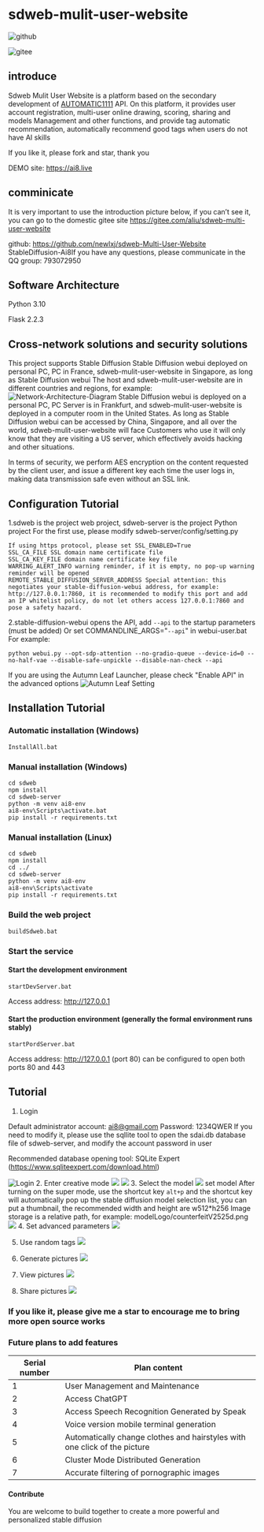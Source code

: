 # sdweb-mulit-user-website
![github](https://github.com/newlxj/sdweb-multi-user-website/blob/dev/images/img11.png?raw=true "github")

![gitee](https://gitee.com/aliu/sdweb-multi-user-website/raw/main/images/img11.png "gitee")


## introduce
Sdweb Mulit User Website is a platform based on the secondary development of [AUTOMATIC1111](https://github.com/AUTOMATIC1111 "AUTOMATIC1111") API. On this platform, it provides user account registration, multi-user online drawing, scoring, sharing and models Management and other functions, and provide tag automatic recommendation, automatically recommend good tags when users do not have AI skills

If you like it, please fork and star, thank you

DEMO site: https://ai8.live

## comminicate
It is very important to use the introduction picture below, if you can’t see it, you can go to the domestic gitee site
https://gitee.com/aliu/sdweb-multi-user-website

github: https://github.com/newlxj/sdweb-Multi-User-Website
StableDiffusion-Ai8If you have any questions, please communicate 
in the QQ group: 793072950


## Software Architecture
Python 3.10

Flask 2.2.3


## Cross-network solutions and security solutions
This project supports Stable Diffusion Stable Diffusion webui deployed on personal PC, PC in France, sdweb-mulit-user-website in Singapore, as long as Stable Diffusion webui
The host and sdweb-mulit-user-website are in different countries and regions, for example:
![Network-Architecture-Diagram](https://github.com/newlxj/sdweb-multi-user-website/blob/d736f37253ddc656e1285798beb2b431794dc603/images/Network-Architecture-Diagram.png?raw=true "Network-Architecture-Diagram ")
Stable Diffusion webui is deployed on a personal PC, PC Server is in Frankfurt, and sdweb-mulit-user-website is deployed in a computer room in the United States. As long as Stable Diffusion webui can be accessed by China, Singapore, and all over the world, sdweb-mulit-user-website will face Customers who use it will only know that they are visiting a US server, which effectively avoids hacking and other situations.

In terms of security, we perform AES encryption on the content requested by the client user, and issue a different key each time the user logs in, making data transmission safe even without an SSL link.

## Configuration Tutorial
1.sdweb is the project web project, sdweb-server is the project Python project
For the first use, please modify sdweb-server/config/setting.py

	If using https protocol, please set SSL_ENABLED=True
	SSL_CA_FILE SSL domain name certificate file
	SSL_CA_KEY_FILE domain name certificate key file
	WARRING_ALERT_INFO warning reminder, if it is empty, no pop-up warning reminder will be opened
	REMOTE_STABLE_DIFFUSION_SERVER_ADDRESS Special attention: this negotiates your stable-diffusion-webui address, for example: http://127.0.0.1:7860, it is recommended to modify this port and add an IP whitelist policy, do not let others access 127.0.0.1:7860 and pose a safety hazard.

2.stable-diffusion-webui opens the API, add `--api` to the startup parameters (must be added)
Or set COMMANDLINE_ARGS="`--api`" in webui-user.bat
For example:
```shell
python webui.py --opt-sdp-attention --no-gradio-queue --device-id=0 --no-half-vae --disable-safe-unpickle --disable-nan-check --api
```
If you are using the Autumn Leaf Launcher, please check "Enable API" in the advanced options
![Autumn Leaf Setting](https://github.com/newlxj/sdweb-multi-user-website/blob/main/images/qiuye-setting.png?raw=true "Autumn Leaf Setting")

## Installation Tutorial

### Automatic installation (Windows)
	InstallAll.bat

### Manual installation (Windows)
	cd sdweb
	npm install
	cd sdweb-server
	python -m venv ai8-env
	ai8-env\Scripts\activate.bat
	pip install -r requirements.txt

### Manual installation (Linux)
	cd sdweb
	npm install
	cd ../
	cd sdweb-server
	python -m venv ai8-env
	ai8-env\Scripts\activate
	pip install -r requirements.txt

### Build the web project
	buildSdweb.bat
### Start the service
#### Start the development environment
	startDevServer.bat
Access address: http://127.0.0.1
#### Start the production environment (generally the formal environment runs stably)
	startPordServer.bat
Access address: http://127.0.0.1 (port 80) can be configured to open both ports 80 and 443

## Tutorial
1. Login
 
Default administrator account: ai8@gmail.com Password: 1234QWER If you need to modify it, please use the sqllite tool to open the sdai.db database file of sdweb-server, and modify the account password in user

Recommended database opening tool: SQLite Expert (https://www.sqliteexpert.com/download.html)

![Login](https://github.com/newlxj/sdweb-multi-user-website/blob/main/images/login.png?raw=true)
2. Enter creative mode
![](https://github.com/newlxj/sdweb-multi-user-website/blob/main/images/img1.png?raw=true)
![](https://github.com/newlxj/sdweb-multi-user-website/blob/main/images/img2.png?raw=true)
3. Select the model
![](https://github.com/newlxj/sdweb-multi-user-website/blob/main/images/img4.png?raw=true)
set model
After turning on the super mode, use the shortcut key `alt+p` and the shortcut key will automatically pop up the stable diffusion model selection list, you can put a thumbnail, the recommended width and height are w512*h256
Image storage is a relative path, for example: modelLogo/counterfeitV2525d.png
![](https://github.com/newlxj/sdweb-multi-user-website/blob/main/images/img8.png?raw=true)
4. Set advanced parameters
![](https://github.com/newlxj/sdweb-multi-user-website/blob/main/images/img3.png?raw=true)

5. Use random tags
![](https://github.com/newlxj/sdweb-multi-user-website/blob/main/images/img6.png?raw=true)

6. Generate pictures
![](https://github.com/newlxj/sdweb-multi-user-website/blob/main/images/img7.png?raw=true)
7. View pictures
![](https://github.com/newlxj/sdweb-multi-user-website/blob/main/images/img5.png?raw=true)
8. Share pictures
![](https://github.com/newlxj/sdweb-multi-user-website/blob/main/images/img10.png?raw=true)

### If you like it, please give me a star to encourage me to bring more open source works

### Future plans to add features

| Serial number | Plan content |
| ------------ | ------------ |
| 1 | User Management and Maintenance |
| 2 | Access ChatGPT |
| 3 | Access Speech Recognition Generated by Speak |
| 4 | Voice version mobile terminal generation |
| 5 | Automatically change clothes and hairstyles with one click of the picture |
| 6 | Cluster Mode Distributed Generation |
| 7 | Accurate filtering of pornographic images |


#### Contribute

You are welcome to build together to create a more powerful and personalized stable diffusion

